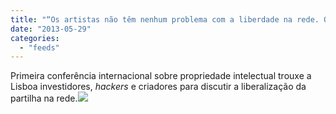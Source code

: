 ```yaml
---
title: "“Os artistas não têm nenhum problema com a liberdade na rede. Quem tem são os distribuidores”"
date: "2013-05-29"
categories: 
  - "feeds"
---
```


Primeira conferência internacional sobre propriedade intelectual trouxe a Lisboa investidores, _hackers_ e criadores para discutir a liberalização da partilha na rede.![](http://feeds.feedburner.com/~r/PublicoRSS/~4/k14Yo97S3ZM)
